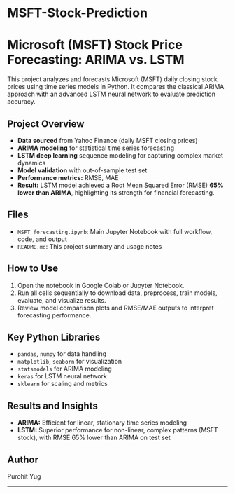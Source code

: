 # MSFT-Stock-Prediction
# Microsoft (MSFT) Stock Price Forecasting: ARIMA vs. LSTM

This project analyzes and forecasts Microsoft (MSFT) daily closing stock prices using time series models in Python. It compares the classical ARIMA approach with an advanced LSTM neural network to evaluate prediction accuracy.

## Project Overview

- **Data sourced** from Yahoo Finance (daily MSFT closing prices)
- **ARIMA modeling** for statistical time series forecasting
- **LSTM deep learning** sequence modeling for capturing complex market dynamics
- **Model validation** with out-of-sample test set
- **Performance metrics:** RMSE, MAE
- **Result:** LSTM model achieved a Root Mean Squared Error (RMSE) **65% lower than ARIMA**, highlighting its strength for financial forecasting.

## Files

- `MSFT_forecasting.ipynb`: Main Jupyter Notebook with full workflow, code, and output
- `README.md`: This project summary and usage notes

## How to Use

1. Open the notebook in Google Colab or Jupyter Notebook.
2. Run all cells sequentially to download data, preprocess, train models, evaluate, and visualize results.
3. Review model comparison plots and RMSE/MAE outputs to interpret forecasting performance.

## Key Python Libraries

- `pandas`, `numpy` for data handling
- `matplotlib`, `seaborn` for visualization
- `statsmodels` for ARIMA modeling
- `keras` for LSTM neural network
- `sklearn` for scaling and metrics

## Results and Insights

- **ARIMA:** Efficient for linear, stationary time series modeling
- **LSTM:** Superior performance for non-linear, complex patterns (MSFT stock), with RMSE 65% lower than ARIMA on test set

## Author

Purohit Yug

---


